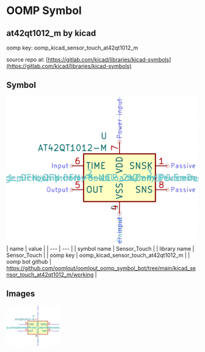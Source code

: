 # OOMP Symbol  
## at42qt1012_m  by kicad  
  
oomp key: oomp_kicad_sensor_touch_at42qt1012_m  
  
source repo at: [https://gitlab.com/kicad/libraries/kicad-symbols](https://gitlab.com/kicad/libraries/kicad-symbols)  
## Symbol  
  
[![working.png](working_600.png)](working.png)  
| name | value | 
| --- | --- | 
| symbol name | Sensor_Touch | 
| library name | Sensor_Touch | 
| oomp key | oomp_kicad_sensor_touch_at42qt1012_m | 
| oomp bot github | https://github.com/oomlout/oomlout_oomp_symbol_bot/tree/main/kicad_sensor_touch_at42qt1012_m/working | 
## Images  
  
[![working.png](working_140.png)](working.png)  

